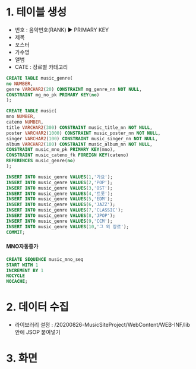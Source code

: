 
# 1. 테이블 생성
- 번호 : 음악번호(RANK) ▶ PRIMARY KEY
- 제목
- 포스터
- 가수명
- 앨범
- CATE : 장르별 카테고리

```SQL
CREATE TABLE music_genre(
no NUMBER,
genre VARCHAR2(20) CONSTRAINT mg_genre_nn NOT NULL,
CONSTRAINT mg_no_pk PRIMARY KEY(no)
);
```

```SQL
CREATE TABLE music(
mno NUMBER,
cateno NUMBER,
title VARCHAR2(300) CONSTRAINT music_title_nn NOT NULL,
poster VARCHAR2(1000) CONSTRAINT music_poster_nn NOT NULL,
singer VARCHAR2(100) CONSTRAINT music_singer_nn NOT NULL,
album VARCHAR2(100) CONSTRAINT music_album_nn NOT NULL,
CONSTRAINT music_mno_pk PRIMARY KEY(mno),
CONSTRAINT music_cateno_fk FOREIGN KEY(cateno)
REFERENCES music_genre(no)
);
```

```sql
INSERT INTO music_genre VALUES(1,'가요');
INSERT INTO music_genre VALUES(2,'POP');
INSERT INTO music_genre VALUES(3,'OST');
INSERT INTO music_genre VALUES(4,'트롯');
INSERT INTO music_genre VALUES(5,'EDM');
INSERT INTO music_genre VALUES(6,'JAZZ');
INSERT INTO music_genre VALUES(7,'CLASSIC');
INSERT INTO music_genre VALUES(8,'JPOP');
INSERT INTO music_genre VALUES(9,'CCM');
INSERT INTO music_genre VALUES(10,'그 외 장르');
COMMIT;
```

#### MNO자동증가
```SQL
CREATE SEQUENCE music_mno_seq
START WITH 1
INCREMENT BY 1
NOCYCLE
NOCACHE;
```

# 2. 데이터 수집
- 라이브러리 설정 : /20200826-MusicSiteProject/WebContent/WEB-INF/lib 안에 JSOP 붙여넣기



# 3. 화면
